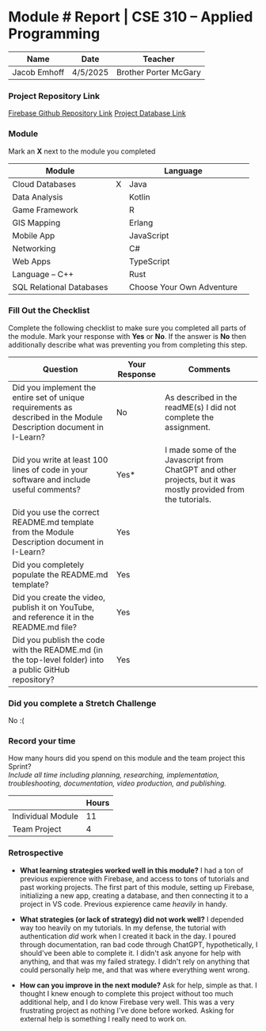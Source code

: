 # Module #<!-- Insert Module Number --> Report | CSE 310 – Applied Programming

|Name|Date|Teacher|
|-|-|-|
|Jacob Emhoff |4/5/2025 |Brother Porter McGary
### Project Repository Link
[Firebase Github Repository Link](https://github.com/AquaSlime66/Module-4---Total-Firebase.git)
[Project Database Link](https://workinghabitdemo.web.app./projects.html)

### Module
Mark an **X** next to the module you completed

|Module                   | |Language                  | |
|-------------------------|-|--------------------------|-|
|Cloud Databases          | X| Java                     | |
|Data Analysis            | | Kotlin                   | |
|Game Framework           | | R                        | |
|GIS Mapping              | | Erlang                   | |
|Mobile App               | | JavaScript               | |
|Networking               | | C#                       | |
|Web Apps                 | | TypeScript               | |
|Language – C++           | | Rust                     | |
|SQL Relational Databases | |Choose Your Own Adventure | |

### Fill Out the Checklist
Complete the following checklist to make sure you completed all parts of the module.  Mark your response with **Yes** or **No**.  If the answer is **No** then additionally describe what was preventing you from completing this step.

|Question                                                                                         |Your Response|Comments|
|--------------------------------------------------------------------------------------------------------------------|-|-|
|Did you implement the entire set of unique requirements as described in the Module Description document in I-Learn? |No | As described in the readME(s) I did not complete the assignment.|
|Did you write at least 100 lines of code in your software and include useful comments?                              |Yes*    | I made some of the Javascript from ChatGPT and other projects, but it was mostly provided from the tutorials. |
|Did you use the correct README.md template from the Module Description document in I-Learn?                         | Yes| |
|Did you completely populate the README.md template?                                                                 | Yes| |
|Did you create the video, publish it on YouTube, and reference it in the README.md file?                            | Yes| |
|Did you publish the code with the README.md (in the top-level folder) into a public GitHub repository?              | Yes| |
 

### Did you complete a Stretch Challenge 
No :(


### Record your time
How many hours did you spend on this module and the team project this Sprint?  
*Include all time including planning, researching, implementation, troubleshooting, documentation, video production, and publishing.*

|              |Hours|
|------------------|-|
|Individual Module | 11|
|Team Project      | 4|

### Retrospective
- **What learning strategies worked well in this module?**
  I had a ton of previous expierence with Firebase, and access to tons of tutorials and past working projects. The first part of this module, setting up Firebase, initializing a new app, creating a database, and then connecting it to a project in VS code. Previous expierence came *heavily* in handy.

- **What strategies (or lack of strategy) did not work well?**
  I depended way too heavily on my tutorials. In my defense, the tutorial with authentication *did* work when I created it back in the day. I poured through documentation, ran bad code through ChatGPT, hypothetically, I should've been able to complete it. I didn't ask anyone for help with anything, and that was my failed strategy. I didn't rely on anything that could personally help me, and that was where everything went wrong.

- **How can you improve in the next module?**
  Ask for help, simple as that. I thought I knew enough to complete this project without too much additional help, and I do know Firebase very well. This was a very frustrating project as nothing I've done before worked. Asking for external help is something I really need to work on.
  


<!-- Create this Markdown to a PDF and submit it. In visual studio code you can convert this to a pdf with any one of the extensions. -->
